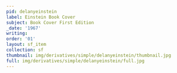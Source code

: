 ```yaml
---
pid: delanyeinstein
label: Einstein Book Cover
subject: Book Cover First Edition
_date: '1967'
writing: 
order: '01'
layout: sf_item
collection: sf
thumbnail: img/derivatives/simple/delanyeinstein/thumbnail.jpg
full: img/derivatives/simple/delanyeinstein/full.jpg
---
```

